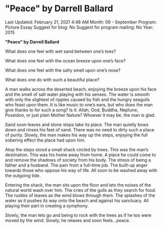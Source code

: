 # "Peace" by Darrell Ballard

Last Updated: February 21, 2021 4:48 AM
Month: 09 - September
Program: Picture Essay
Suggest for blog: No
Suggest for program mailing: No
Year: 2015

**"Peace" by Darrell Ballard**

What does one feel with wet sand between one’s toes?

What does one feel with the ocean breeze upon one’s face?

What does one feel with the salty smell upon one’s nose?

What does one do with such a beautiful place?

A man walks across the deserted beach, enjoying the breeze upon his face and the smell of salt water playing with his senses. The water is smooth with only the slightest of ripples caused by fish and the hungry seagulls who feast upon them. It is like music to one’s ears, but who does the man give thanks to for such a song? Is it: Allah, God, Buddha, Neptune, Poseidon, or just plain Mother Nature? Whoever it may be, the man is glad.

Sand soon leaves and stone steps take its place. The man quietly bows down and rinses his feet of sand. There was no need to dirty such a place of purity. Slowly, the man makes his way up the steps, enjoying the full sobering effect the place had upon him.

Atop the steps stood a small shack circled by trees. This was the man’s destination. This was his home away from home. A place he could come to and remove the shadows of society from his body. The stress of being a father and a husband. The pain from a full-time job. The built-up anger towards those who oppose his way of life. All soon to be washed away with the outgoing tide.

Entering the shack, the man sits upon the floor and lets the noises of the natural world wash over him. The cries of the gulls as they search for food. The rustles of leaves as the wind blows through them. The splashes of the water as it pushes its way onto the beach and against his sanctuary. All playing their part in creating a symphony.

Slowly, the man lets go and being to rock with the trees as if he too were moved by the wind. Slowly, he relaxes and soon feels...peace.